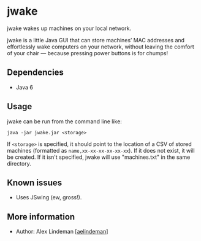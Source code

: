 # jwake #

jwake wakes up machines on your local network.

jwake is a little Java GUI that can store machines’ MAC addresses and effortlessly wake computers on your network, without leaving the comfort of your chair — because pressing power buttons is for chumps!

## Dependencies ##

  * Java 6

## Usage ##

jwake can be run from the command line like:

	java -jar jwake.jar <storage>

If `<storage>` is specified, it should point to the location of a CSV of stored machines (formatted as `name,xx-xx-xx-xx-xx-xx`). If it does not exist, it will be created. If it isn't specified, jwake will use "machines.txt" in the same directory.

## Known issues ##

  * Uses JSwing (ew, gross!).

## More information ##

  * Author: Alex Lindeman [[aelindeman](http://github.com/aelindeman/)]